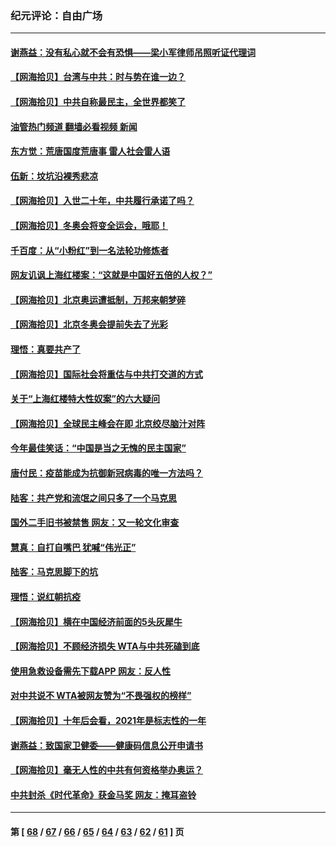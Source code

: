 ### 纪元评论：自由广场
---
#### [谢燕益：没有私心就不会有恐惧——梁小军律师吊照听证代理词](../../pages/nsc993/n13437175.md?12150330) 
#### [【网海拾贝】台湾与中共：时与势在谁一边？](../../pages/nsc993/n13434295.md?12150330) 
#### [【网海拾贝】中共自称最民主，全世界都笑了](../../pages/nsc993/n13432337.md?12150330) 
#### [油管热门频道 翻墙必看视频 新闻](ok?12150330)
#### [东方觉：荒唐国度荒唐事 雷人社会雷人语](../../pages/nsc993/n13432163.md?12150330) 
#### [伍新：坟坑沿裸秀悲凉](../../pages/nsc993/n13432204.md?12150330) 
#### [【网海拾贝】入世二十年，中共履行承诺了吗？](../../pages/nsc993/n13431146.md?12150330) 
#### [【网海拾贝】冬奥会将变全运会，哦耶！](../../pages/nsc993/n13429343.md?12150330) 
#### [千百度：从“小粉红”到一名法轮功修炼者](../../pages/nsc993/n13429249.md?12150330) 
#### [网友讥讽上海红楼案：“这就是中国好五倍的人权？”](../../pages/nsc993/n13429214.md?12150330) 
#### [【网海拾贝】北京奥运遭抵制，万邦来朝梦碎](../../pages/nsc993/n13426682.md?12150330) 
#### [【网海拾贝】北京冬奥会提前失去了光彩](../../pages/nsc993/n13423999.md?12150330) 
#### [理悟：真要共产了](../../pages/nsc993/n13423754.md?12150330) 
#### [【网海拾贝】国际社会将重估与中共打交道的方式](../../pages/nsc993/n13421686.md?12150330) 
#### [关于“上海红楼特大性奴案”的六大疑问](../../pages/nsc993/n13421580.md?12150330) 
#### [【网海拾贝】全球民主峰会在即 北京绞尽脑汁对阵](../../pages/nsc993/n13419619.md?12150330) 
#### [今年最佳笑话：“中国是当之无愧的民主国家”](../../pages/nsc993/n13419495.md?12150330) 
#### [唐付民：疫苗能成为抗御新冠病毒的唯一方法吗？](../../pages/nsc993/n13417801.md?12150330) 
#### [陆客：共产党和流氓之间只多了一个马克思](../../pages/nsc993/n13417909.md?12150330) 
#### [国外二手旧书被禁售 网友：又一轮文化审查](../../pages/nsc993/n13417659.md?12150330) 
#### [慧真：自打自嘴巴 犹喊“伟光正”](../../pages/nsc993/n13417740.md?12150330) 
#### [陆客：马克思脚下的坑](../../pages/nsc993/n13417622.md?12150330) 
#### [理悟：说红朝抗疫](../../pages/nsc993/n13417526.md?12150330) 
#### [【网海拾贝】横在中国经济前面的5头灰犀牛](../../pages/nsc993/n13412227.md?12150330) 
#### [【网海拾贝】不顾经济损失 WTA与中共死磕到底](../../pages/nsc993/n13415796.md?12150330) 
#### [使用急救设备需先下载APP 网友：反人性](../../pages/nsc993/n13415784.md?12150330) 
#### [对中共说不 WTA被网友赞为“不畏强权的榜样”](../../pages/nsc993/n13415530.md?12150330) 
#### [【网海拾贝】十年后会看，2021年是标志性的一年](../../pages/nsc993/n13409954.md?12150330) 
#### [谢燕益：致国家卫健委——健康码信息公开申请书](../../pages/nsc993/n13408298.md?12150330) 
#### [【网海拾贝】毫无人性的中共有何资格举办奥运？](../../pages/nsc993/n13407661.md?12150330) 
#### [中共封杀《时代革命》获金马奖 网友：掩耳盗铃](../../pages/nsc993/n13407613.md?12150330) 

---
#### 第 [ [68](./68.md?12150330) / [67](./67.md?12150330) / [66](./66.md?12150330) / [65](./65.md?12150330) / [64](./64.md?12150330) / [63](./63.md?12150330) / [62](./62.md?12150330) / [61](./61.md?12150330) ] 页
